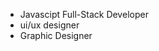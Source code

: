 - Javascipt Full-Stack Developer
- ui/ux designer
- Graphic Designer

<!---
invader6000/invader6000 is a ✨ special ✨ repository because its `README.md` (this file) appears on your GitHub profile.
You can click the Preview link to take a look at your changes.
--->
